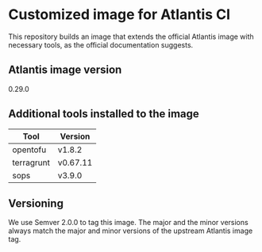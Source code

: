 # Customized image for Atlantis CI

This repository builds an image that extends the official Atlantis image
with necessary tools, as the official documentation suggests.

## Atlantis image version

0.29.0


## Additional tools installed to the image

| Tool       | Version  |
|------------|----------|
| opentofu   | v1.8.2   |
| terragrunt | v0.67.11 |
| sops       | v3.9.0   |


## Versioning
We use Semver 2.0.0 to tag this image. The major and the minor versions
always match the major and minor versions of the upstream Atlantis image
tag.
